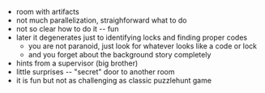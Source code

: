 - room with artifacts
- not much parallelization, straighforward what to do
- not so clear how to do it -- fun
- later it degenerates just to identifying locks and finding proper codes
  - you are not paranoid, just look for whatever looks like a code or lock
  - and you forget about the background story completely
- hints from a supervisor (big brother)
- little surprises -- "secret" door to another room
- it is fun but not as challenging as classic puzzlehunt game
